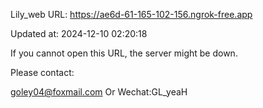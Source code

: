 Lily_web URL: https://ae6d-61-165-102-156.ngrok-free.app

Updated at: 2024-12-10 02:20:18

If you cannot open this URL, the server might be down.

Please contact: 

goley04@foxmail.com Or Wechat:GL_yeaH